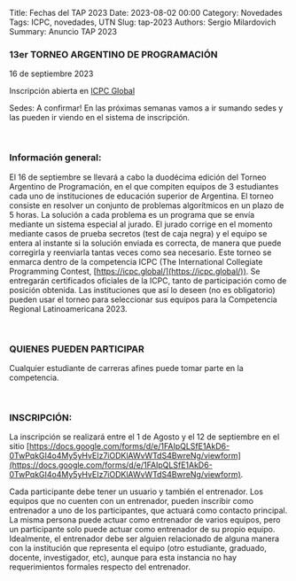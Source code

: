 Title: Fechas del TAP 2023
Date: 2023-08-02 00:00
Category: Novedades
Tags: ICPC, novedades, UTN
Slug: tap-2023
Authors: Sergio Milardovich
Summary: Anuncio TAP 2023

### 13er TORNEO ARGENTINO DE PROGRAMACIÓN
16 de septiembre 2023

Inscripción abierta en [ICPC Global](https://icpc.global/regionals/finder/TAP-2024)

Sedes: A confirmar! En las próximas semanas vamos a ir sumando sedes y las pueden ir viendo en el sistema de inscripción.

<br/>

### Información general:
El 16 de septiembre se llevará a cabo la duodécima edición del Torneo Argentino de Programación, en el que compiten equipos de 3 estudiantes cada uno de instituciones de educación superior de Argentina.
El torneo consiste en resolver un conjunto de problemas algorítmicos en un plazo de 5 horas. La solución a cada problema es un programa que se envía mediante un sistema especial al jurado. El jurado corrige en el momento mediante casos de prueba secretos (test de caja negra) y el equipo se entera al instante si la solución enviada es correcta, de manera que puede corregirla y reenviarla tantas veces como sea necesario.
Este torneo se enmarca dentro de la competencia ICPC (The International Collegiate Programming Contest, [https://icpc.global/](https://icpc.global/)).
Se entregarán certificados oficiales de la ICPC, tanto de participación como de posición obtenida.
Las instituciones que así lo deseen (no es obligatorio) pueden usar el torneo para seleccionar sus equipos para la Competencia Regional Latinoamericana 2023.

<br/>

### QUIENES PUEDEN PARTICIPAR
Cualquier estudiante de carreras afines puede tomar parte en la competencia.

<br/>

### INSCRIPCIÓN:
La inscripción se realizará entre el 1 de Agosto y el 12 de septiembre en el sitio [https://docs.google.com/forms/d/e/1FAIpQLSfE1AkD6-0TwPqkGI4o4My5yHvEIz7iODKlAWvWTdS4BwreNg/viewform](https://docs.google.com/forms/d/e/1FAIpQLSfE1AkD6-0TwPqkGI4o4My5yHvEIz7iODKlAWvWTdS4BwreNg/viewform).

Cada participante debe tener un usuario y también el entrenador. Los equipos que no cuenten con un entrenador, pueden inscribir como entrenador a uno de los participantes, que actuará como contacto principal. La misma persona puede actuar como entrenador de varios equipos, pero un participante solo puede actuar como entrenador de su propio equipo. Idealmente, el entrenador debe ser alguien relacionado de alguna manera con la institución que representa el equipo (otro estudiante, graduado, docente, investigador, etc), aunque para esta instancia no hay requerimientos formales respecto del entrenador.